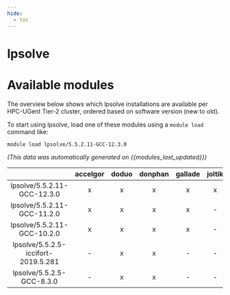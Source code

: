 ```yaml
---
hide:
  - toc
---
```


lpsolve
=======

# Available modules


The overview below shows which lpsolve installations are available per HPC-UGent Tier-2 cluster, ordered based on software version (new to old).

To start using lpsolve, load one of these modules using a `module load` command like:

```shell
module load lpsolve/5.5.2.11-GCC-12.3.0
```

*(This data was automatically generated on {{modules_last_updated}})*  

| |accelgor|doduo|donphan|gallade|joltik|shinx|skitty|
| :---: | :---: | :---: | :---: | :---: | :---: | :---: | :---: |
|lpsolve/5.5.2.11-GCC-12.3.0|x|x|x|x|x|x|x|
|lpsolve/5.5.2.11-GCC-11.2.0|x|x|x|x|-|-|-|
|lpsolve/5.5.2.11-GCC-10.2.0|x|x|x|x|-|-|-|
|lpsolve/5.5.2.5-iccifort-2019.5.281|-|x|x|-|-|-|-|
|lpsolve/5.5.2.5-GCC-8.3.0|-|x|x|-|-|-|-|

